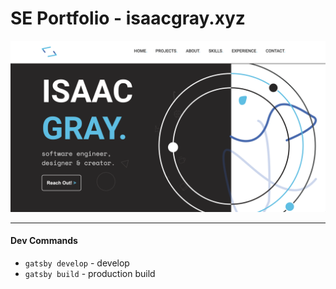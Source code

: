 # SE Portfolio - isaacgray.xyz

![Site Screenshot](Website.png)
___

#### Dev Commands
- `gatsby develop` - develop
- `gatsby build` - production build
